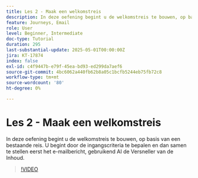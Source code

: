 ```yaml
---
title: Les 2 - Maak een welkomstreis
description: In deze oefening begint u de welkomstreis te bouwen, op basis van een bestaande reis. U begint door de ingangscriteria te bepalen en dan samen te stellen eerst het e-mailbericht, gebruikend AI de Versneller van de Inhoud.
feature: Journeys, Email
role: User
level: Beginner, Intermediate
doc-type: Tutorial
duration: 295
last-substantial-update: 2025-05-01T00:00:00Z
jira: KT-17874
index: false
exl-id: c4f9447b-e79f-45ea-bd93-ed299da7aef6
source-git-commit: 4bc6062a440fb62b8a05c1bcfb5244eb75fb72c8
workflow-type: tm+mt
source-wordcount: '80'
ht-degree: 0%

---
```


# Les 2 - Maak een welkomstreis

In deze oefening begint u de welkomstreis te bouwen, op basis van een bestaande reis. U begint door de ingangscriteria te bepalen en dan samen te stellen eerst het e-mailbericht, gebruikend AI de Versneller van de Inhoud.

>[!VIDEO](https://video.tv.adobe.com/v/3457896/?learn=on&enablevpops)
